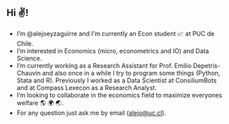 ## Hi ✌️!
- I’m @alejoeyzaguirre and I'm currently an Econ student 📈 at PUC de Chile.
- I’m interested in Economics (micro, econometrics and IO) and Data Science. 
- I’m currently working as a Research Assistant for Prof. Emilio Depetris-Chauvin and also once in a while I try to program some things (Python, Stata and R). Previously I worked as a Data Scientist at ConsiliumBots and at Compass Lexecon as a Research Analyst.
- I’m looking to collaborate in the economics field to maximize everyones welfare 🌎 🌍 🌏.
- For any question just ask me by email (alejo@uc.cl).

<!---
alejoeyzaguirre/alejoeyzaguirre is a ✨ special ✨ repository because its `README.md` (this file) appears on your GitHub profile.
You can click the Preview link to take a look at your changes.
--->
